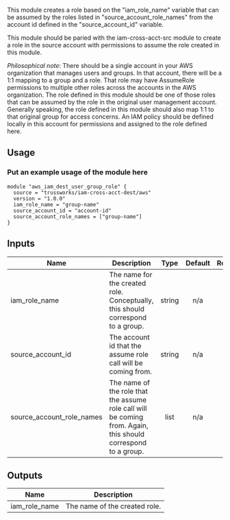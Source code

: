 This module creates a role based on the "iam_role_name" variable that can be assumed by the roles listed in "source_account_role_names" from the account id defined in the "source_account_id" variable.

This module should be paried with the iam-cross-acct-src module to create a role in the source account with permissions to assume the role created in this module.

_Philosophical note_: There should be a single account in your AWS organization that manages users and groups. In that account, there will be a 1:1 mapping to a group and a role. That role may have AssumeRole permissions to multiple other roles across the accounts in the AWS organization.
The role defined in this module should be one of those roles that can be assumed by the role in the original user management account.
Generally speaking, the role defined in this module should also map 1:1 to that original group for access concerns. An IAM policy should be defined locally in this account for permissions and assigned to the role defined here.

## Usage

### Put an example usage of the module here

```hcl
module "aws_iam_dest_user_group_role" {
  source = "trussworks/iam-cross-acct-dest/aws"
  version = "1.0.0"
  iam_role_name = "group-name"
  source_account_id = "account-id"
  source_account_role_names = ["group-name"]
}
```

<!-- BEGINNING OF PRE-COMMIT-TERRAFORM DOCS HOOK -->
## Inputs

| Name | Description | Type | Default | Required |
|------|-------------|:----:|:-----:|:-----:|
| iam\_role\_name | The name for the created role. Conceptually, this should correspond to a group. | string | n/a | yes |
| source\_account\_id | The account id that the assume role call will be coming from. | string | n/a | yes |
| source\_account\_role\_names | The name of the role that the assume role call will be coming from. Again, this should correspond to a group. | list | n/a | yes |

## Outputs

| Name | Description |
|------|-------------|
| iam\_role\_name | The name of the created role. |

<!-- END OF PRE-COMMIT-TERRAFORM DOCS HOOK -->
